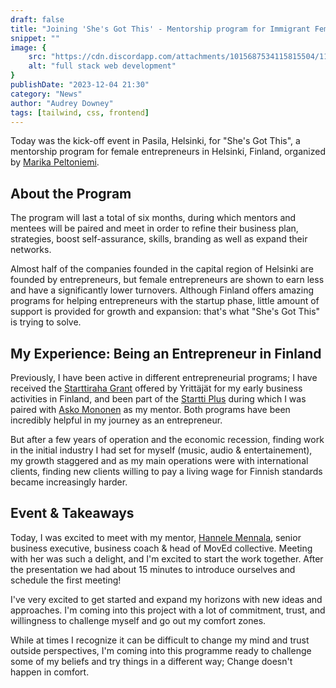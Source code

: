 ```yaml
---
draft: false
title: "Joining 'She's Got This' - Mentorship program for Immigrant Female Entrepreneurs"
snippet: ""
image: {
    src: "https://cdn.discordapp.com/attachments/1015687534115815504/1197638549126791379/elvann_leaves_and_big_helping_mother_hands_Finland_blue_and_gre_f2577479-b7e3-4c9f-a900-c5e608be95e8.png?ex=65bbfed1&is=65a989d1&hm=b1a4bd5598538b4e427108a6dcfdc2535c0995ec34d78b20c55745249004ae23&",
    alt: "full stack web development"
}
publishDate: "2023-12-04 21:30"
category: "News"
author: "Audrey Downey"
tags: [tailwind, css, frontend]
---
```


Today was the kick-off event in Pasila, Helsinki, for "She's Got This", a mentorship program for female entrepreneurs in Helsinki, Finland, organized by [Marika Peltoniemi](https://www.linkedin.com/in/marikapeltoniemi/).

## About the Program

The program will last a total of six months, during which mentors and mentees will be paired and meet in order to refine their business plan, strategies, boost self-assurance, skills, branding as well as expand their networks.

Almost half of the companies founded in the capital region of Helsinki are founded by entrepreneurs, but female entrepreneurs are shown to earn less and have a significantly lower turnovers.  Although Finland offers amazing programs for helping entrepreneurs with the startup phase, little amount of support is provided for growth and expansion: that's what "She's Got This" is trying to solve.

## My Experience: Being an Entrepreneur in Finland

Previously, I have been active in different entrepreneurial programs; I have received the [Starttiraha Grant](https://www.yrittajat.fi/tietopankki/liiketoiminta/rahoitus/starttiraha/) offered by Yrittäjät for my early business activities in Finland, and been part of the [Startti Plus](https://www.starttiplus.fi/) during which I was paired with [Asko Mononen](https://www.linkedin.com/in/askold/?originalSubdomain=fi) as my mentor.  Both programs have been incredibly helpful in my journey as an entrepreneur.

But after a few years of operation and the economic recession, finding work in the initial industry I had set for myself (music, audio & entertainement), my growth staggered and as my main operations were with international clients, finding new clients willing to pay a living wage for Finnish standards became increasingly harder.

## Event & Takeaways

Today, I was excited to meet with my mentor, [Hannele Mennala](), senior business executive, business coach & head of MovEd collective.  Meeting with her was such a delight, and I'm excited to start the work together.  After the presentation we had about 15 minutes to introduce ourselves and schedule the first meeting!

I've very excited to get started and expand my horizons with new ideas and approaches.  I'm coming into this project with a lot of commitment, trust, and willingness to challenge myself and go out my comfort zones.

While at times I recognize it can be difficult to change my mind and trust outside perspectives, I'm coming into this programme ready to challenge some of my beliefs and try things in a different way; Change doesn't happen in comfort.
